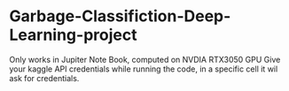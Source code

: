 # Garbage-Classifiction-Deep-Learning-project
Only works in Jupiter Note Book, computed on NVDIA RTX3050 GPU
Give your kaggle API credentials while running the code, in a specific cell it wil ask for credentials.
